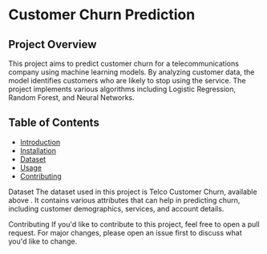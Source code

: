 # Customer Churn Prediction

## Project Overview
This project aims to predict customer churn for a telecommunications company using machine learning models. By analyzing customer data, the model identifies customers who are likely to stop using the service. The project implements various algorithms including Logistic Regression, Random Forest, and Neural Networks.

## Table of Contents
- [Introduction](#project-overview)
- [Installation](#installation)
- [Dataset](#dataset)
- [Usage](#usage)
- [Contributing](#contributing)

Dataset
The dataset used in this project is Telco Customer Churn, available above . It contains various attributes that can help in predicting churn, including customer demographics, services, and account details.

Contributing
If you'd like to contribute to this project, feel free to open a pull request. For major changes, please open an issue first to discuss what you'd like to change.
